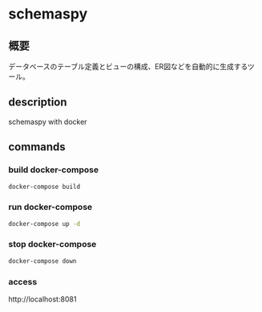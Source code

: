 # schemaspy

## 概要
データベースのテーブル定義とビューの構成、ER図などを自動的に生成するツール。

## description
schemaspy with docker

## commands
### build docker-compose  
```bash
docker-compose build
```

### run docker-compose  
```bash
docker-compose up -d
```

### stop docker-compose  
```bash
docker-compose down
```

### access
http://localhost:8081
